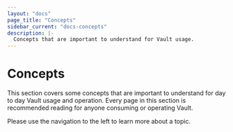 ```yaml
---
layout: "docs"
page_title: "Concepts"
sidebar_current: "docs-concepts"
description: |-
  Concepts that are important to understand for Vault usage.
---
```


# Concepts

This section covers some concepts that are important to understand for day to
day Vault usage and operation. Every page in this section is recommended
reading for anyone consuming or operating Vault.

Please use the navigation to the left to learn more about a topic.
